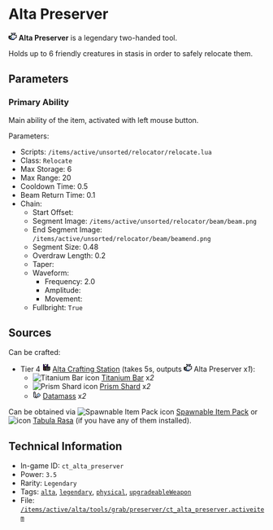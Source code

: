 # Alta Preserver

<img src="https://raw.githubusercontent.com/Ceterai/Enternia/main/items/active/alta/tools/grab/preserver/icon.png" alt="Alta Preserver icon" loading="lazy" width="auto" height="16px"/> **Alta Preserver** is a legendary two-handed tool.

Holds up to 6 friendly creatures in stasis in order to safely relocate them.

## Parameters

### Primary Ability

Main ability of the item, activated with left mouse button.

Parameters:

- Scripts:  `/items/active/unsorted/relocator/relocate.lua`
- Class: `Relocate`
- Max Storage: 6
- Max Range: 20
- Cooldown Time: 0.5
- Beam Return Time: 0.1
- Chain:
  - Start Offset: 
  - Segment Image: `/items/active/unsorted/relocator/beam/beam.png`
  - End Segment Image: `/items/active/unsorted/relocator/beam/beamend.png`
  - Segment Size: 0.48
  - Overdraw Length: 0.2
  - Taper:
  - Waveform:
    - Frequency: 2.0
    - Amplitude:
    - Movement:
  - Fullbright: `True`

## Sources

Can be crafted:

- Tier 4 ![ ](https://raw.githubusercontent.com/Ceterai/Enternia/main/objects/alta/crafting/crafting_station/icon4.png) [Alta Crafting Station](https://ceterai.github.io/MyEnternia/Wiki/AltaCraftingStation) (takes 5s, outputs <img src="https://raw.githubusercontent.com/Ceterai/Enternia/main/items/active/alta/tools/grab/preserver/icon.png" alt="Alta Preserver icon" loading="lazy" width="auto" height="16px"/> Alta Preserver x*1*):
  - <img src="https://starbounder.org/mediawiki/images/9/94/Titanium_Bar.png" alt="Titanium Bar icon" loading="lazy" width="14px" height="13px"/> [Titanium Bar](https://starbounder.org/Titanium_Bar) x*2*
  - <img src="https://starbounder.org/mediawiki/images/c/c0/Prism_Shard.png" alt="Prism Shard icon" loading="lazy" width="10px" height="10px"/> [Prism Shard](https://starbounder.org/Prism_Shard) x*2*
  - <img src="https://raw.githubusercontent.com/Ceterai/Enternia/main/items/generic/crafting/alta/datamass.png" alt="Datamass icon" loading="lazy" width="auto" height="16px"/> [Datamass](https://ceterai.github.io/MyEnternia/Wiki/Datamass) x*2*

Can be obtained via <img src="https://raw.githubusercontent.com/Silverfeelin/Starbound-SpawnableItemPack/master/interface/sip/iconSmall.png" alt="Spawnable Item Pack icon" width="18" height="14"/> [Spawnable Item Pack](https://steamcommunity.com/sharedfiles/filedetails/?id=733665104) or <img src="https://steamuserimages-a.akamaihd.net/ugc/263843960696222713/3EC9A7C005541F7D577EBCB8C5736B4EFC9973D6/" alt="icon" width="8" height="12"/> [Tabula Rasa](https://community.playstarbound.com/resources/the-tabula-rasa.3222/) (if you have any of them installed).

## Technical Information

- In-game ID: `ct_alta_preserver`
- Power: `3.5`
- Rarity: `Legendary`
- Tags: [`alta`](https://ceterai.github.io/MyEnternia/Wiki/Tags/Alta), [`legendary`](https://ceterai.github.io/MyEnternia/Wiki/Tags/Legendary), [`physical`](https://ceterai.github.io/MyEnternia/Wiki/Tags/Physical), [`upgradeableWeapon`](https://ceterai.github.io/MyEnternia/Wiki/Tags/UpgradeableWeapon)
- File: [`/items/active/alta/tools/grab/preserver/ct_alta_preserver.activeitem`](https://github.com/Ceterai/Enternia/blob/main/items/active/alta/tools/grab/preserver/ct_alta_preserver.activeitem)
